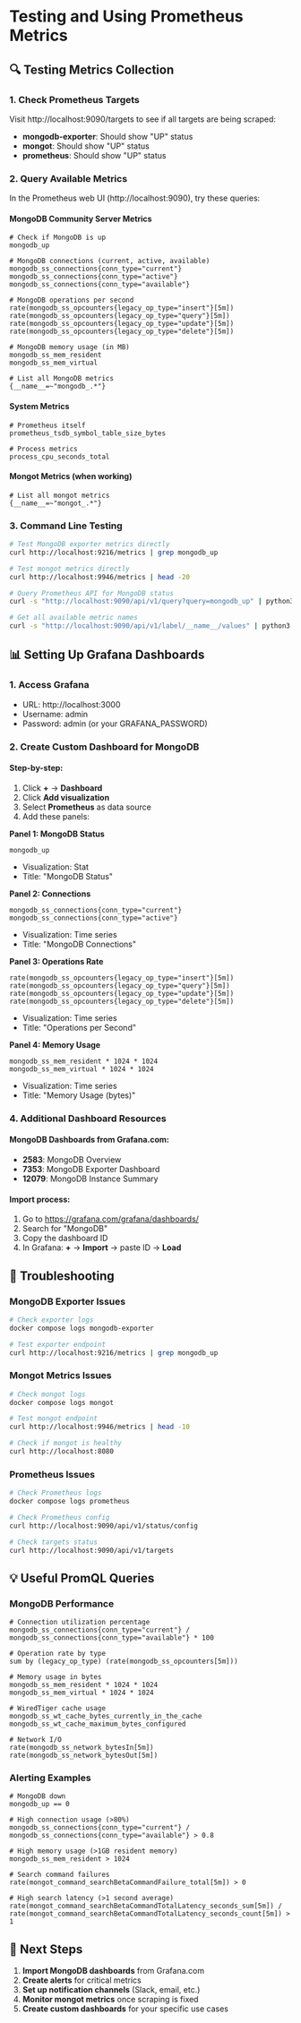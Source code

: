 # Testing and Using Prometheus Metrics

## 🔍 Testing Metrics Collection

### 1. Check Prometheus Targets
Visit http://localhost:9090/targets to see if all targets are being scraped:
- **mongodb-exporter**: Should show "UP" status
- **mongot**: Should show "UP" status  
- **prometheus**: Should show "UP" status

### 2. Query Available Metrics

In the Prometheus web UI (http://localhost:9090), try these queries:

#### MongoDB Community Server Metrics
```promql
# Check if MongoDB is up
mongodb_up

# MongoDB connections (current, active, available)
mongodb_ss_connections{conn_type="current"}
mongodb_ss_connections{conn_type="active"}
mongodb_ss_connections{conn_type="available"}

# MongoDB operations per second  
rate(mongodb_ss_opcounters{legacy_op_type="insert"}[5m])
rate(mongodb_ss_opcounters{legacy_op_type="query"}[5m])
rate(mongodb_ss_opcounters{legacy_op_type="update"}[5m])
rate(mongodb_ss_opcounters{legacy_op_type="delete"}[5m])

# MongoDB memory usage (in MB)
mongodb_ss_mem_resident
mongodb_ss_mem_virtual

# List all MongoDB metrics
{__name__=~"mongodb_.*"}
```

#### System Metrics
```promql
# Prometheus itself
prometheus_tsdb_symbol_table_size_bytes

# Process metrics
process_cpu_seconds_total
```

#### Mongot Metrics (when working)
```promql
# List all mongot metrics
{__name__=~"mongot_.*"}
```

### 3. Command Line Testing
```bash
# Test MongoDB exporter metrics directly
curl http://localhost:9216/metrics | grep mongodb_up

# Test mongot metrics directly  
curl http://localhost:9946/metrics | head -20

# Query Prometheus API for MongoDB status
curl -s "http://localhost:9090/api/v1/query?query=mongodb_up" | python3 -m json.tool

# Get all available metric names
curl -s "http://localhost:9090/api/v1/label/__name__/values" | python3 -m json.tool
```

## 📊 Setting Up Grafana Dashboards

### 1. Access Grafana
- URL: http://localhost:3000
- Username: admin  
- Password: admin (or your GRAFANA_PASSWORD)

### 2. Create Custom Dashboard for MongoDB

#### Step-by-step:
1. Click **+** → **Dashboard**
2. Click **Add visualization**
3. Select **Prometheus** as data source
4. Add these panels:

**Panel 1: MongoDB Status**
```promql
mongodb_up
```
- Visualization: Stat
- Title: "MongoDB Status"

**Panel 2: Connections**
```promql  
mongodb_ss_connections{conn_type="current"}
mongodb_ss_connections{conn_type="active"}
```
- Visualization: Time series
- Title: "MongoDB Connections"

**Panel 3: Operations Rate**
```promql
rate(mongodb_ss_opcounters{legacy_op_type="insert"}[5m])
rate(mongodb_ss_opcounters{legacy_op_type="query"}[5m])
rate(mongodb_ss_opcounters{legacy_op_type="update"}[5m])
rate(mongodb_ss_opcounters{legacy_op_type="delete"}[5m])
```
- Visualization: Time series  
- Title: "Operations per Second"

**Panel 4: Memory Usage**
```promql
mongodb_ss_mem_resident * 1024 * 1024
mongodb_ss_mem_virtual * 1024 * 1024
```
- Visualization: Time series
- Title: "Memory Usage (bytes)"

### 4. Additional Dashboard Resources

#### MongoDB Dashboards from Grafana.com:
- **2583**: MongoDB Overview
- **7353**: MongoDB Exporter Dashboard
- **12079**: MongoDB Instance Summary

#### Import process:
1. Go to https://grafana.com/grafana/dashboards/
2. Search for "MongoDB"
3. Copy the dashboard ID
4. In Grafana: **+** → **Import** → paste ID → **Load**

## 🚨 Troubleshooting

### MongoDB Exporter Issues
```bash
# Check exporter logs
docker compose logs mongodb-exporter

# Test exporter endpoint
curl http://localhost:9216/metrics | grep mongodb_up
```

### Mongot Metrics Issues  
```bash
# Check mongot logs
docker compose logs mongot

# Test mongot endpoint
curl http://localhost:9946/metrics | head -10

# Check if mongot is healthy
curl http://localhost:8080
```

### Prometheus Issues
```bash
# Check Prometheus logs
docker compose logs prometheus

# Check Prometheus config
curl http://localhost:9090/api/v1/status/config

# Check targets status
curl http://localhost:9090/api/v1/targets
```

## 💡 Useful PromQL Queries

### MongoDB Performance
```promql
# Connection utilization percentage
mongodb_ss_connections{conn_type="current"} / mongodb_ss_connections{conn_type="available"} * 100

# Operation rate by type
sum by (legacy_op_type) (rate(mongodb_ss_opcounters[5m]))

# Memory usage in bytes
mongodb_ss_mem_resident * 1024 * 1024
mongodb_ss_mem_virtual * 1024 * 1024

# WiredTiger cache usage
mongodb_ss_wt_cache_bytes_currently_in_the_cache
mongodb_ss_wt_cache_maximum_bytes_configured

# Network I/O
rate(mongodb_ss_network_bytesIn[5m])
rate(mongodb_ss_network_bytesOut[5m])
```

### Alerting Examples
```promql
# MongoDB down
mongodb_up == 0

# High connection usage (>80%)
mongodb_ss_connections{conn_type="current"} / mongodb_ss_connections{conn_type="available"} > 0.8

# High memory usage (>1GB resident memory)
mongodb_ss_mem_resident > 1024

# Search command failures
rate(mongot_command_searchBetaCommandFailure_total[5m]) > 0

# High search latency (>1 second average)
rate(mongot_command_searchBetaCommandTotalLatency_seconds_sum[5m]) / rate(mongot_command_searchBetaCommandTotalLatency_seconds_count[5m]) > 1
```

## 🎯 Next Steps

1. **Import MongoDB dashboards** from Grafana.com
2. **Create alerts** for critical metrics  
3. **Set up notification channels** (Slack, email, etc.)
4. **Monitor mongot metrics** once scraping is fixed
5. **Create custom dashboards** for your specific use cases